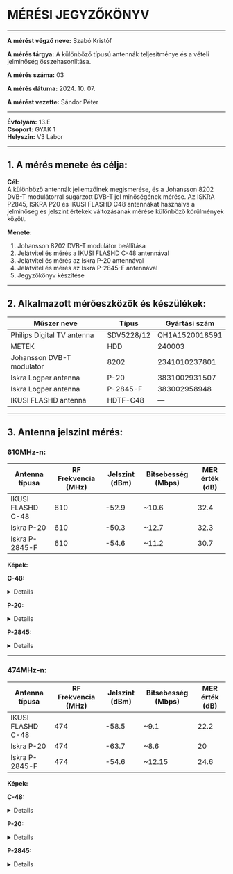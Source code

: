 # MÉRÉSI JEGYZŐKÖNYV

---

**A mérést végző neve:** Szabó Kristóf

**A mérés tárgya:** A különböző típusú antennák teljesítménye és a vételi jelminőség összehasonlítása.  

**A mérés száma:** 03 

**A mérés dátuma:** 2024. 10. 07.  

**A mérést vezette:** Sándor Péter

---
 
**Évfolyam:** 13.E  
**Csoport:** GYAK 1  
**Helyszín:** V3 Labor    

---

## 1. A mérés menete és célja:

**Cél:**  
A különböző antennák jellemzőinek megismerése, és a Johansson 8202 DVB-T modulátorral sugárzott DVB-T jel minőségének mérése. Az ISKRA P2845, ISKRA P20 és IKUSI FLASHD C48 antennákat használva a jelminőség és jelszint értékek változásának mérése különböző körülmények között.

**Menete:**
1. Johansson 8202 DVB-T modulátor beállítása
2. Jelátvitel és mérés a IKUSI FLASHD C-48 antennával
3. Jelátvitel és mérés az Iskra P-20 antennával
4. Jelátvitel és mérés az Iskra P-2845-F antennával
5. Jegyzőkönyv készítése

---

## 2. Alkalmazott mérőeszközök és készülékek:

| Műszer neve                         | Típus                   | Gyártási szám        |
|-------------------------------------|-------------------------|----------------------|
| Philips Digital TV antenna          | SDV5228/12              | QH1A1520018591       |
| METEK                               | HDD                     | 240003               |
| Johansson DVB-T modulator           | 8202                    | 2341010237801        |
| Iskra Logper antenna                | P-20                    | 3831002931507        |
| Iskra Logper antenna                | P-2845-F                | 383002958948         |
| IKUSI FLASHD antenna                | HDTF-C48                | —                    |

---

## 3. Antenna jelszint mérés:

### 610MHz-n:

| Antenna típusa              | RF Frekvencia (MHz) | Jelszint (dBm)  | Bitsebesség (Mbps) | MER érték (dB) |
|-----------------------------|---------------------|-----------------|--------------------|----------------|
| IKUSI FLASHD C-48           | 610                 | -52.9           | ~10.6              | 32.4           |
| Iskra P-20                  | 610                 | -50.3           | ~12.7              | 32.3           |
| Iskra P-2845-F              | 610                 | -54.6           | ~11.2              | 30.7           |

**Képek:**
  
  **C-48:**
  <details>
   
  ![its_snapshot_0001](https://github.com/user-attachments/assets/705ded47-5d1c-4f48-a435-d0a5aaed5393)

  </details>
  
  **P-20:**
<details>
  
  ![its_snapshot_0003](https://github.com/user-attachments/assets/3bb1bdd5-7654-4ab9-a8bc-c1fbe3ae51d7)

</details>

  **P-2845:**
<details>
  
![its_snapshot_0006](https://github.com/user-attachments/assets/a43eba12-367b-4cd4-a6f8-299fb9ada6d6)

</details>

---

### 474MHz-n:

| Antenna típusa              | RF Frekvencia (MHz) | Jelszint (dBm)  | Bitsebesség (Mbps) | MER érték (dB) |
|-----------------------------|---------------------|-----------------|--------------------|----------------|
| IKUSI FLASHD C-48           | 474                 | -58.5           | ~9.1               | 22.2           |
| Iskra P-20                  | 474                 | -63.7           | ~8.6               | 20             |
| Iskra P-2845-F              | 474                 | -54.6           | ~12.15              | 24.6           |

**Képek:**
  
  **C-48:**
  <details>
   
  ![its_snapshot_0007](https://github.com/user-attachments/assets/574afe21-d9fc-47e6-be18-22dfcc36c470)
</details>
  
  **P-20:**
  <details>
  
  ![its_snapshot_0009](https://github.com/user-attachments/assets/c91aca6c-b826-47b5-9f72-017bf0f0df24)
</details>

  **P-2845:**
<details>
  
  ![its_snapshot_0011](https://github.com/user-attachments/assets/5cf55fe1-0196-4299-a0ea-e6438e0fb9f0)
</details>
